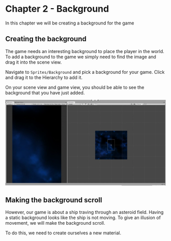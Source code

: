 # Chapter 2 - Background

In this chapter we will be creating a background for the game

## Creating the background

The game needs an interesting background to place the player in the world. To add a background to the game we simply need to find the image and drag it into the scene view.

Navigate to `Sprites/Background` and pick a background for your game. Click and drag it to the Hierarchy to add it.

On your scene view and game view, you should be able to see the background that you have just added.

![Background Added to Game](https://github.com/DarkDestry/Unity-GDG-Workshop/blob/master/Docs/Images/Chapter%202/AddedBackground.png?raw=true)

## Making the background scroll

However, our game is about a ship traving through an asteroid field. Having a static background looks like the ship is not moving. To give an illusion of movement, we will make the background scroll.

To do this, we need to create ourselves a new material.
